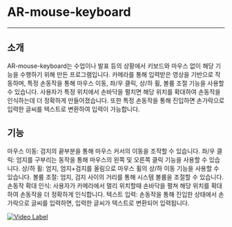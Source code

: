 # AR-mouse-keyboard
---
## 소개
AR-mouse-keyboard는 수업이나 발표 등의 상황에서 키보드와 마우스 없이 해당 기능을 수행하기 위해 만든 프로그램입니다. 카메라를 통해 입력받은 영상을 기반으로 작동하며, 특정 손동작을 통해 마우스 이동, 좌/우 클릭, 상/하 휠, 볼륨 조절 기능을 사용할 수 있습니다. 사용자가 특정 위치에서 손바닥을 펼치면 해당 위치를 확대하여 손동작을 인식하는데 더 정확하게 만들어졌습니다. 또한 특정 손동작을 통해 진입하면 손가락으로 입력한 글씨를 텍스트로 변환하여 입력이 가능합니다.

## 기능
마우스 이동: 검지의 끝부분을 통해 마우스 커서의 이동을 조작할 수 있습니다.
좌/우 클릭: 엄지를 구부리는 동작을 통해 마우스의 왼쪽 및 오른쪽 클릭 기능을 사용할 수 있습니다.
상/하 휠: 엄지, 엄지+검지를 올림으로 마우스 휠의 상/하 이동 기능을 사용할 수 있습니다.
볼륨 조절: 엄지, 검지 사이의 거리를 통해 시스템 볼륨을 조절할 수 있습니다.
손동작 확대 인식: 사용자가 카메라에서 멀리 위치할때 손바닥을 펼쳐 해당 위치를 확대하여 손동작을 더 정확하게 인식합니다.
텍스트 입력: 손동작을 통해 진입한 상태에서 손가락으로 글씨를 입력하면, 입력한 글씨가 텍스트로 변환되어 입력됩니다.

[![Video Label](http://img.youtube.com/vi/QX1z4M2KehM/0.jpg)](https://youtu.be/QX1z4M2KehM)
